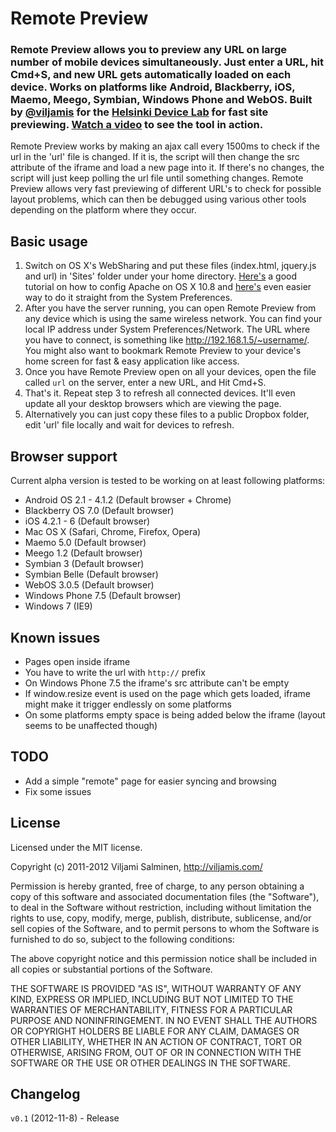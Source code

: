 # Remote Preview

### Remote Preview allows you to preview any URL on large number of mobile devices simultaneously. Just enter a URL, hit Cmd+S, and new URL gets automatically loaded on each device. Works on platforms like Android, Blackberry, iOS, Maemo, Meego, Symbian, Windows Phone and WebOS. Built by [@viljamis](http://twitter.com/viljamis) for the [Helsinki Device Lab](http://devicelab.fi) for fast site previewing. [Watch a video](http://www.youtube.com/watch?v=-n64Cswel6o) to see the tool in action.

Remote Preview works by making an ajax call every 1500ms to check if the url in the 'url' file is changed. If it is, the script will then change the src attribute of the iframe and load a new page into it. If there's no changes, the script will just keep polling the url file until something changes. Remote Preview allows very fast previewing of different URL's to check for possible layout problems, which can then be debugged using various other tools depending on the platform where they occur.

## Basic usage

1. Switch on OS X's WebSharing and put these files (index.html, jquery.js and url) in 'Sites' folder under your home directory. [Here's](http://coolestguyplanettech.com/downtown/install-and-configure-apache-mysql-php-and-phpmyadmin-osx-108-mountain-lion) a good tutorial on how to config Apache on OS X 10.8 and [here's](http://clickontyler.com/blog/2012/02/web-sharing-mountain-lion/) even easier way to do it straight from the System Preferences.
2. After you have the server running, you can open Remote Preview from any device which is using the same wireless network. You can find your local IP address under System Preferences/Network. The URL where you have to connect, is something like http://192.168.1.5/~username/. You might also want to bookmark Remote Preview to your device's home screen for fast & easy application like access.
3. Once you have Remote Preview open on all your devices, open the file called `url` on the server, enter a new URL, and Hit Cmd+S.
4. That's it. Repeat step 3 to refresh all connected devices. It'll even update all your desktop browsers which are viewing the page.
5.  Alternatively you can just copy these files to a public Dropbox folder, edit 'url' file locally and wait for devices to refresh.

## Browser support

Current alpha version is tested to be working on at least following platforms:

* Android OS 2.1 - 4.1.2 (Default browser + Chrome)
* Blackberry OS 7.0 (Default browser)
* iOS 4.2.1 - 6 (Default browser)
* Mac OS X (Safari, Chrome, Firefox, Opera)
* Maemo 5.0 (Default browser)
* Meego 1.2 (Default browser)
* Symbian 3 (Default browser)
* Symbian Belle (Default browser)
* WebOS 3.0.5 (Default browser)
* Windows Phone 7.5 (Default browser)
* Windows 7 (IE9)

## Known issues

* Pages open inside iframe
* You have to write the url with `http://` prefix
* On Windows Phone 7.5 the iframe's src attribute can't be empty
* If window.resize event is used on the page which gets loaded, iframe might make it trigger endlessly on some platforms
* On some platforms empty space is being added below the iframe (layout seems to be unaffected though)

## TODO

* Add a simple "remote" page for easier syncing and browsing
* Fix some issues

## License

Licensed under the MIT license.

Copyright (c) 2011-2012 Viljami Salminen, http://viljamis.com/

Permission is hereby granted, free of charge, to any person obtaining a copy of this software and associated documentation files (the "Software"), to deal in the Software without restriction, including without limitation the rights to use, copy, modify, merge, publish, distribute, sublicense, and/or sell copies of the Software, and to permit persons to whom the Software is furnished to do so, subject to the following conditions:

The above copyright notice and this permission notice shall be included in all copies or substantial portions of the Software.

THE SOFTWARE IS PROVIDED "AS IS", WITHOUT WARRANTY OF ANY KIND, EXPRESS OR IMPLIED, INCLUDING BUT NOT LIMITED TO THE WARRANTIES OF MERCHANTABILITY, FITNESS FOR A PARTICULAR PURPOSE AND NONINFRINGEMENT. IN NO EVENT SHALL THE AUTHORS OR COPYRIGHT HOLDERS BE LIABLE FOR ANY CLAIM, DAMAGES OR OTHER LIABILITY, WHETHER IN AN ACTION OF CONTRACT, TORT OR OTHERWISE, ARISING FROM, OUT OF OR IN CONNECTION WITH THE SOFTWARE OR THE USE OR OTHER DEALINGS IN THE SOFTWARE.


## Changelog

`v0.1` (2012-11-8) - Release